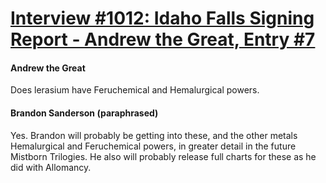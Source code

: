 # [Interview #1012: Idaho Falls Signing Report - Andrew the Great, Entry #7](https://www.theoryland.com/intvmain.php?i=1012#7)

#### Andrew the Great

Does lerasium have Feruchemical and Hemalurgical powers.

#### Brandon Sanderson (paraphrased)

Yes. Brandon will probably be getting into these, and the other metals Hemalurgical and Feruchemical powers, in greater detail in the future Mistborn Trilogies. He also will probably release full charts for these as he did with Allomancy.

